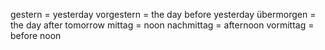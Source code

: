 gestern = yesterday
vorgestern = the day before yesterday
übermorgen = the day after tomorrow
mittag = noon
nachmittag = afternoon
vormittag = before noon
